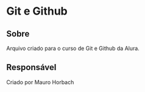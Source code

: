 # Git e Github

## Sobre

Arquivo criado para o curso de Git e Github da Alura.

## Responsável

Criado por Mauro Horbach
